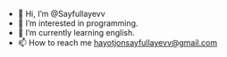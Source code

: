 - 👋 Hi, I’m @Sayfullayevv
- 👀 I’m interested in programming.
- 🌱 I’m currently learning english.
- 📫 How to reach me hayotjonsayfullayevv@gmail.com

<!---
Sayfullayevv/Sayfullayevv is a ✨ special ✨ repository because its `README.md` (this file) appears on your GitHub profile.
You can click the Preview link to take a look at your changes.
--->
